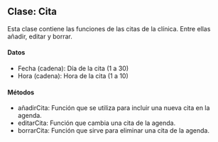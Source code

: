 ## Clase: Cita
Esta clase contiene las funciones de las citas de la clínica. Entre ellas añadir, editar y borrar.

#### Datos
* Fecha (cadena): Día de la cita (1 a 30)
* Hora (cadena): Hora de la cita (1 a 10)

#### Métodos
* añadirCita: Función que se utiliza para incluir una nueva cita en la agenda.
* editarCita: Función que cambia una cita de la agenda.
* borrarCita: Función que sirve para eliminar una cita de la agenda.
